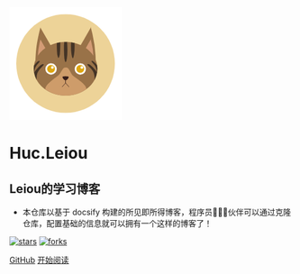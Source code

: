 ![logo](_media/logo.png)

# Huc.Leiou

## Leiou的学习博客

- 本仓库以基于 docsify 构建的所见即所得博客，程序员👨🏻‍💻伙伴可以通过克隆仓库，配置基础的信息就可以拥有一个这样的博客了！
    
[![stars](https://badgen.net/github/stars/fuzhengwei/fuzhengwei.github.io?icon=github&color=4ab8a1)](https://leiousky.github.io/) [![forks](https://badgen.net/github/forks/fuzhengwei/fuzhengwei.github.io?icon=github&color=4ab8a1)](https://leiousky.github.io/) 

[GitHub](<https://leiousky.github.io/>)
[开始阅读](README.md)